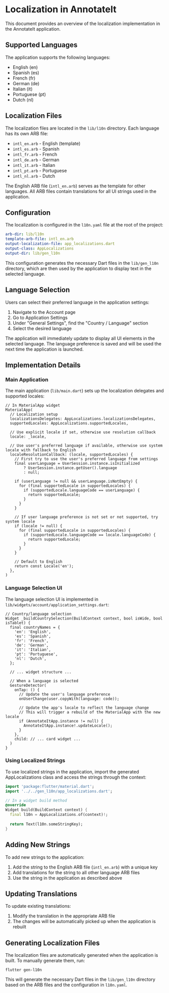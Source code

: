# Localization in AnnotateIt

This document provides an overview of the localization implementation in the AnnotateIt application.

## Supported Languages

The application supports the following languages:

- English (en)
- Spanish (es)
- French (fr)
- German (de)
- Italian (it)
- Portuguese (pt)
- Dutch (nl)

## Localization Files

The localization files are located in the `lib/l10n` directory. Each language has its own ARB file:

- `intl_en.arb` - English (template)
- `intl_es.arb` - Spanish
- `intl_fr.arb` - French
- `intl_de.arb` - German
- `intl_it.arb` - Italian
- `intl_pt.arb` - Portuguese
- `intl_nl.arb` - Dutch

The English ARB file (`intl_en.arb`) serves as the template for other languages. All ARB files contain translations for all UI strings used in the application.

## Configuration

The localization is configured in the `l10n.yaml` file at the root of the project:

```yaml
arb-dir: lib/l10n
template-arb-file: intl_en.arb
output-localization-file: app_localizations.dart
output-class: AppLocalizations
output-dir: lib/gen_l10n
```

This configuration generates the necessary Dart files in the `lib/gen_l10n` directory, which are then used by the application to display text in the selected language.

## Language Selection

Users can select their preferred language in the application settings:

1. Navigate to the Account page
2. Go to Application Settings
3. Under "General Settings", find the "Country / Language" section
4. Select the desired language

The application will immediately update to display all UI elements in the selected language. The language preference is saved and will be used the next time the application is launched.

## Implementation Details

### Main Application

The main application (`lib/main.dart`) sets up the localization delegates and supported locales:

```
// In MaterialApp widget
MaterialApp(
  // Localization setup
  localizationsDelegates: AppLocalizations.localizationsDelegates,
  supportedLocales: AppLocalizations.supportedLocales,
  
  // Use explicit locale if set, otherwise use resolution callback
  locale: _locale,
  
  // Use user's preferred language if available, otherwise use system locale with fallback to English
  localeResolutionCallback: (locale, supportedLocales) {
    // First try to use the user's preferred language from settings
    final userLanguage = UserSession.instance.isInitialized 
        ? UserSession.instance.getUser().language 
        : null;
        
    if (userLanguage != null && userLanguage.isNotEmpty) {
      for (final supportedLocale in supportedLocales) {
        if (supportedLocale.languageCode == userLanguage) {
          return supportedLocale;
        }
      }
    }
    
    // If user language preference is not set or not supported, try system locale
    if (locale != null) {
      for (final supportedLocale in supportedLocales) {
        if (supportedLocale.languageCode == locale.languageCode) {
          return supportedLocale;
        }
      }
    }
    
    // Default to English
    return const Locale('en');
  },
)
```

### Language Selection UI

The language selection UI is implemented in `lib/widgets/account/application_settings.dart`:

```
// Country/language selection
Widget _buildCountrySelection(BuildContext context, bool isWide, bool isTablet) {
  final countryNames = {
    'en': 'English',
    'es': 'Spanish',
    'fr': 'French',
    'de': 'German',
    'it': 'Italian',
    'pt': 'Portuguese',
    'nl': 'Dutch',
  };

  // ... widget structure ...

  // When a language is selected
  GestureDetector(
    onTap: () {
      // Update the user's language preference
      onUserChange(user.copyWith(language: code));
      
      // Update the app's locale to reflect the language change
      // This will trigger a rebuild of the MaterialApp with the new locale
      if (AnnotateItApp.instance != null) {
        AnnotateItApp.instance!.updateLocale();
      }
    },
    child: // ... card widget ...
  )
}
```

### Using Localized Strings

To use localized strings in the application, import the generated AppLocalizations class and access the strings through the context:

```dart
import 'package:flutter/material.dart';
import '../../gen_l10n/app_localizations.dart';

// In a widget build method
@override
Widget build(BuildContext context) {
  final l10n = AppLocalizations.of(context)!;
  
  return Text(l10n.someStringKey);
}
```

## Adding New Strings

To add new strings to the application:

1. Add the string to the English ARB file (`intl_en.arb`) with a unique key
2. Add translations for the string to all other language ARB files
3. Use the string in the application as described above

## Updating Translations

To update existing translations:

1. Modify the translation in the appropriate ARB file
2. The changes will be automatically picked up when the application is rebuilt

## Generating Localization Files

The localization files are automatically generated when the application is built. To manually generate them, run:

```
flutter gen-l10n
```

This will generate the necessary Dart files in the `lib/gen_l10n` directory based on the ARB files and the configuration in `l10n.yaml`.